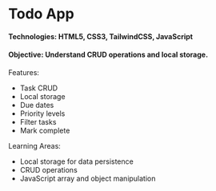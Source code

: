 # Todo App

#### Technologies: HTML5, CSS3, TailwindCSS, JavaScript
#### Objective: Understand CRUD operations and local storage.

Features:
- Task CRUD
- Local storage
- Due dates
- Priority levels
- Filter tasks
- Mark complete

Learning Areas:
- Local storage for data persistence
- CRUD operations
- JavaScript array and object manipulation